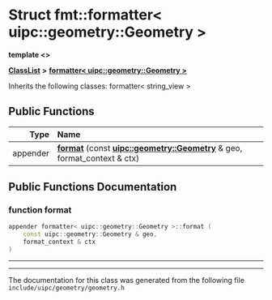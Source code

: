 

# Struct fmt::formatter&lt; uipc::geometry::Geometry &gt;

**template &lt;&gt;**



[**ClassList**](annotated.md) **>** [**formatter&lt; uipc::geometry::Geometry &gt;**](structfmt_1_1formatter_3_01uipc_1_1geometry_1_1_geometry_01_4.md)








Inherits the following classes: formatter< string_view >


































## Public Functions

| Type | Name |
| ---: | :--- |
|  appender | [**format**](#function-format) (const [**uipc::geometry::Geometry**](classuipc_1_1geometry_1_1_geometry.md) & geo, format\_context & ctx) <br> |




























## Public Functions Documentation




### function format 

```C++
appender formatter< uipc::geometry::Geometry >::format (
    const uipc::geometry::Geometry & geo,
    format_context & ctx
) 
```




<hr>

------------------------------
The documentation for this class was generated from the following file `include/uipc/geometry/geometry.h`

